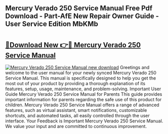 ## Mercury Verado 250 Service Manual Free Pdf Download - Part-AfE New Repair Owner Guide - User Service Edition MbKMb

# <h2><a href="http://bc58046.oget.top/?id=Mercury+Verado+250+Service+Manual">🔗Download New 👉🔴 Mercury Verado 250 Service Manual</a></h2>

[![Mercury Verado 250 Service Manual new download](https://i.imgur.com/5g1atiW.png)](http://bc58046.oget.top/?id=Mercury+Verado+250+Service+Manual)
Greetings and welcome to the user manual for your newly synced Mercury Verado 250 Service Manual. This manual is specifically designed to help you get the most out of your product by providing a thorough explanation of its features, setup, usage, maintenance, and problem-solving. Important User Guide Mercury Verado 250 Service Manual for Parents This guide provides important information for parents regarding the safe use of this product for children. Mercury Verado 250 Service Manual offers a range of advanced features, such as virtual assistant, smart notifications, customizable shortcuts, and automated tasks, all easily controlled through the user interface. Your Feedback is Important Mercury Verado 250 Service Manual. We value your input and are committed to continuous improvement.
